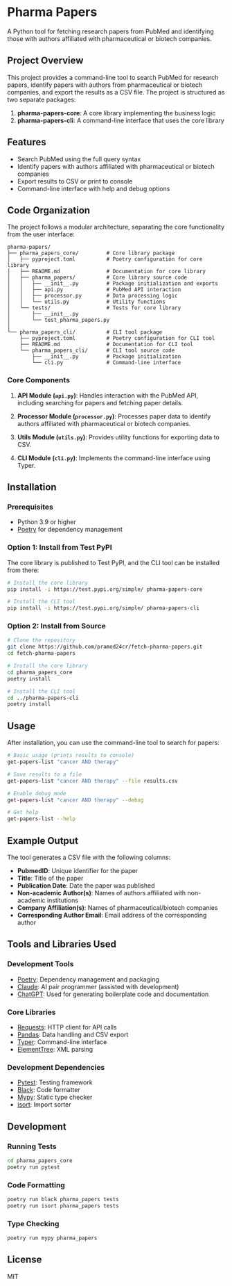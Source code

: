 # Pharma Papers

A Python tool for fetching research papers from PubMed and identifying those with authors affiliated with pharmaceutical or biotech companies.

## Project Overview

This project provides a command-line tool to search PubMed for research papers, identify papers with authors from pharmaceutical or biotech companies, and export the results as a CSV file. The project is structured as two separate packages:

1. **pharma-papers-core**: A core library implementing the business logic
2. **pharma-papers-cli**: A command-line interface that uses the core library

## Features

- Search PubMed using the full query syntax
- Identify papers with authors affiliated with pharmaceutical or biotech companies
- Export results to CSV or print to console
- Command-line interface with help and debug options

## Code Organization

The project follows a modular architecture, separating the core functionality from the user interface:

```
pharma-papers/
├── pharma_papers_core/         # Core library package
│   ├── pyproject.toml          # Poetry configuration for core library
│   ├── README.md               # Documentation for core library
│   ├── pharma_papers/          # Core library source code
│   │   ├── __init__.py         # Package initialization and exports
│   │   ├── api.py              # PubMed API interaction
│   │   ├── processor.py        # Data processing logic
│   │   └── utils.py            # Utility functions
│   └── tests/                  # Tests for core library
│       ├── __init__.py
│       └── test_pharma_papers.py
│
└── pharma_papers_cli/          # CLI tool package
    ├── pyproject.toml          # Poetry configuration for CLI tool
    ├── README.md               # Documentation for CLI tool
    └── pharma_papers_cli/      # CLI tool source code
        ├── __init__.py         # Package initialization
        └── cli.py              # Command-line interface
```

### Core Components

1. **API Module (`api.py`)**: Handles interaction with the PubMed API, including searching for papers and fetching paper details.

2. **Processor Module (`processor.py`)**: Processes paper data to identify authors affiliated with pharmaceutical or biotech companies.

3. **Utils Module (`utils.py`)**: Provides utility functions for exporting data to CSV.

4. **CLI Module (`cli.py`)**: Implements the command-line interface using Typer.

## Installation

### Prerequisites

- Python 3.9 or higher
- [Poetry](https://python-poetry.org/docs/#installation) for dependency management

### Option 1: Install from Test PyPI

The core library is published to Test PyPI, and the CLI tool can be installed from there:

```bash
# Install the core library
pip install -i https://test.pypi.org/simple/ pharma-papers-core

# Install the CLI tool
pip install -i https://test.pypi.org/simple/ pharma-papers-cli
```

### Option 2: Install from Source

```bash
# Clone the repository
git clone https://github.com/pramod24cr/fetch-pharma-papers.git
cd fetch-pharma-papers

# Install the core library
cd pharma_papers_core
poetry install

# Install the CLI tool
cd ../pharma-papers-cli
poetry install
```

## Usage

After installation, you can use the command-line tool to search for papers:

```bash
# Basic usage (prints results to console)
get-papers-list "cancer AND therapy"

# Save results to a file
get-papers-list "cancer AND therapy" --file results.csv

# Enable debug mode
get-papers-list "cancer AND therapy" --debug

# Get help
get-papers-list --help
```

## Example Output

The tool generates a CSV file with the following columns:

- **PubmedID**: Unique identifier for the paper
- **Title**: Title of the paper
- **Publication Date**: Date the paper was published
- **Non-academic Author(s)**: Names of authors affiliated with non-academic institutions
- **Company Affiliation(s)**: Names of pharmaceutical/biotech companies
- **Corresponding Author Email**: Email address of the corresponding author

## Tools and Libraries Used

### Development Tools

- [Poetry](https://python-poetry.org/): Dependency management and packaging
- [Claude](https://claude.ai/): AI pair programmer (assisted with development)
- [ChatGPT](https://openai.com/chatgpt): Used for generating boilerplate code and documentation

### Core Libraries

- [Requests](https://docs.python-requests.org/): HTTP client for API calls
- [Pandas](https://pandas.pydata.org/): Data handling and CSV export
- [Typer](https://typer.tiangolo.com/): Command-line interface
- [ElementTree](https://docs.python.org/3/library/xml.etree.elementtree.html): XML parsing

### Development Dependencies

- [Pytest](https://pytest.org/): Testing framework
- [Black](https://black.readthedocs.io/): Code formatter
- [Mypy](https://mypy.readthedocs.io/): Static type checker
- [isort](https://pycqa.github.io/isort/): Import sorter

## Development

### Running Tests

```bash
cd pharma_papers_core
poetry run pytest
```

### Code Formatting

```bash
poetry run black pharma_papers tests
poetry run isort pharma_papers tests
```

### Type Checking

```bash
poetry run mypy pharma_papers
```

## License

MIT